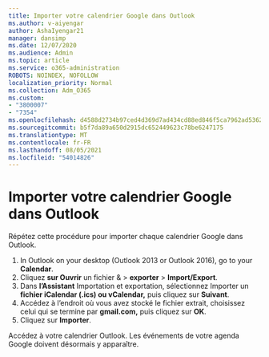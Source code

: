 ```yaml
---
title: Importer votre calendrier Google dans Outlook
ms.author: v-aiyengar
author: AshaIyengar21
manager: dansimp
ms.date: 12/07/2020
ms.audience: Admin
ms.topic: article
ms.service: o365-administration
ROBOTS: NOINDEX, NOFOLLOW
localization_priority: Normal
ms.collection: Adm_O365
ms.custom:
- "3800007"
- "7354"
ms.openlocfilehash: d4588d2734b97ced4d369d7ad434cd88ed846f5ca7962ad5362301fea7c54114
ms.sourcegitcommit: b5f7da89a650d2915dc652449623c78be6247175
ms.translationtype: MT
ms.contentlocale: fr-FR
ms.lasthandoff: 08/05/2021
ms.locfileid: "54014826"
---
```

# <a name="import-your-google-calendar-to-outlook"></a>Importer votre calendrier Google dans Outlook

Répétez cette procédure pour importer chaque calendrier Google dans Outlook.

1. In Outlook on your desktop (Outlook 2013 or Outlook 2016), go to your **Calendar**.
1. Cliquez **sur Ouvrir** un fichier &  >  **exporter**  >  **Import/Export**.
1. Dans **l’Assistant** Importation et exportation, sélectionnez Importer un **fichier iCalendar (.ics) ou vCalendar,** puis cliquez sur **Suivant**.
1. Accédez à l’endroit où vous avez stocké le fichier extrait, choisissez celui qui se termine par **gmail.com,** puis cliquez sur **OK**.
1. Cliquez sur **Importer**.

Accédez à votre calendrier Outlook. Les événements de votre agenda Google doivent désormais y apparaître.
